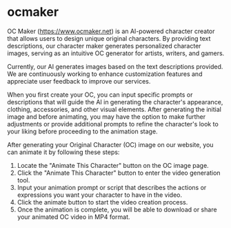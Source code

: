 # ocmaker
OC Maker (https://www.ocmaker.net) is an AI-powered character creator that allows users to design unique original characters. By providing text descriptions, our character maker generates personalized character images, serving as an intuitive OC generator for artists, writers, and gamers.

Currently, our AI generates images based on the text descriptions provided. We are continuously working to enhance customization features and appreciate user feedback to improve our services.

When you first create your OC, you can input specific prompts or descriptions that will guide the AI in generating the character's appearance, clothing, accessories, and other visual elements. After generating the initial image and before animating, you may have the option to make further adjustments or provide additional prompts to refine the character's look to your liking before proceeding to the animation stage.

After generating your Original Character (OC) image on our website, you can animate it by following these steps:

1. Locate the "Animate This Character" button on the OC image page.
2. Click the "Animate This Character" button to enter the video generation tool.
3. Input your animation prompt or script that describes the actions or expressions you want your character to have in the video.
4. Click the animate button to start the video creation process.
5. Once the animation is complete, you will be able to download or share your animated OC video in MP4 format.
